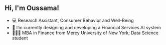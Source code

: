 ## Hi, I'm Oussama!
- 💻 Research Assistant, Consumer Behavior and Well-Being  
- 🔬 I’m currently designing and developing a Financial Services AI system  
- 👨🏻‍🎓 MBA in Finance from Mercy University of New York; Data Science student
